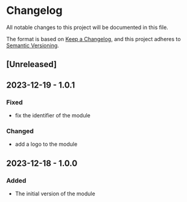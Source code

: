 # Changelog

All notable changes to this project will be documented in this file.

The format is based on [Keep a Changelog](https://keepachangelog.com/en/1.0.0/),
and this project adheres to [Semantic Versioning](https://semver.org/spec/v2.0.0.html).

## [Unreleased]

## 2023-12-19 - 1.0.1

### Fixed

- fix the identifier of the module

### Changed

- add a logo to the module

## 2023-12-18 - 1.0.0

### Added

- The initial version of the module
